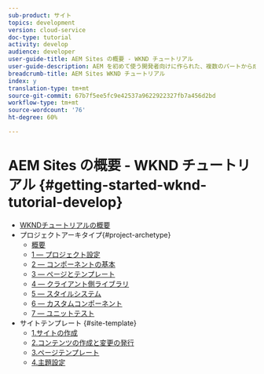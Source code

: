 ```yaml
---
sub-product: サイト
topics: development
version: cloud-service
doc-type: tutorial
activity: develop
audience: developer
user-guide-title: AEM Sites の概要 - WKND チュートリアル
user-guide-description: AEM を初めて使う開発者向けに作られた、複数のパートから成るチュートリアルです。架空のライフスタイルブランドである WKND 向けに AEM Sites を実装します。
breadcrumb-title: AEM Sites WKND チュートリアル
index: y
translation-type: tm+mt
source-git-commit: 67b7f5ee5fc9e42537a9622922327fb7a456d2bd
workflow-type: tm+mt
source-wordcount: '76'
ht-degree: 60%

---
```



# AEM Sites の概要 - WKND チュートリアル {#getting-started-wknd-tutorial-develop}

+ [WKNDチュートリアルの概要](overview.md)
+ プロジェクトアーキタイプ{#project-archetype}
   + [概要](./project-archetype/overview.md)
   + [1 — プロジェクト設定](./project-archetype/project-setup.md)
   + [2 — コンポーネントの基本](./project-archetype/component-basics.md)
   + [3 — ページとテンプレート](./project-archetype/pages-templates.md)
   + [4 — クライアント側ライブラリ](./project-archetype/client-side-libraries.md)
   + [5 — スタイルシステム](./project-archetype/style-system.md)
   + [6 — カスタムコンポーネント](./project-archetype/custom-component.md)
   + [7 — ユニットテスト](./project-archetype/unit-testing.md)
+ サイトテンプレート {#site-template}
   + [1.サイトの作成](./site-template/create-site.md)
   + [2.コンテンツの作成と変更の発行](./site-template/author-content-publish.md)
   + [ 3.ページテンプレート](./site-template/page-templates.md)
   + [4.主題設定](./site-template/theming.md)